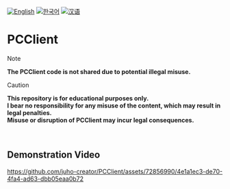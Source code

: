 [![English](https://img.shields.io/badge/lang-English-blue.svg)](https://github.com/juho-creator/PCClient/blob/main/README.md)
[![한국어](https://img.shields.io/badge/lang-한국어-red.svg)](https://github.com/juho-creator/PCClient/blob/main/README.KR.md)
[![汉语](https://img.shields.io/badge/lang-汉语-green.svg)](https://github.com/juho-creator/PCClient/blob/main/README.CH.md)

# PCClient

> [!NOTE]  
> **The PCClient code is not shared due to potential illegal misuse.**

> [!CAUTION]
> **This repository is for educational purposes only.</br> 
> I bear no responsibility for any misuse of the content, which may result in legal penalties.</br>
> Misuse or disruption of PCClient may incur legal consequences.**



</br>

## Demonstration Video
https://github.com/juho-creator/PCClient/assets/72856990/4e1a1ec3-de70-4fa4-ad63-dbb05eaa0b72




